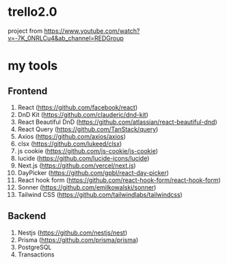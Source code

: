 # trello2.0

project from https://www.youtube.com/watch?v=-7K_0NRLCu4&ab_channel=REDGroup

# my tools

## Frontend

1. React (https://github.com/facebook/react)
2. DnD Kit (https://github.com/clauderic/dnd-kit)
3. React Beautiful DnD (https://github.com/atlassian/react-beautiful-dnd)
4. React Query (https://github.com/TanStack/query)
5. Axios (https://github.com/axios/axios)
6. clsx (https://github.com/lukeed/clsx)
7. js cookie (https://github.com/js-cookie/js-cookie)
8. lucide (https://github.com/lucide-icons/lucide)
9. Next.js (https://github.com/vercel/next.js)
10. DayPicker (https://github.com/gpbl/react-day-picker)
11. React hook form (https://github.com/react-hook-form/react-hook-form)
12. Sonner (https://github.com/emilkowalski/sonner)
13. Tailwind CSS (https://github.com/tailwindlabs/tailwindcss)

## Backend

1. Nestjs (https://github.com/nestjs/nest)
2. Prisma (https://github.com/prisma/prisma)
3. PostgreSQL
4. Transactions
